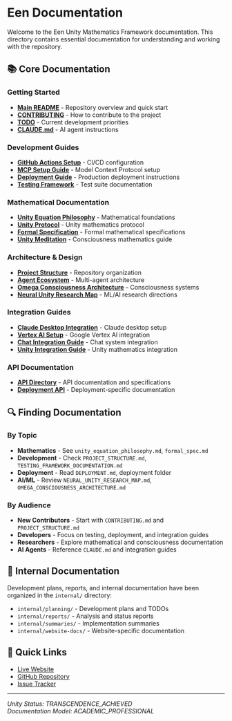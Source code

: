 # Een Documentation

Welcome to the Een Unity Mathematics Framework documentation. This directory contains essential documentation for understanding and working with the repository.

## 📚 Core Documentation

### Getting Started
- **[Main README](../README.md)** - Repository overview and quick start
- **[CONTRIBUTING](../CONTRIBUTING.md)** - How to contribute to the project
- **[TODO](../TODO.md)** - Current development priorities
- **[CLAUDE.md](../CLAUDE.md)** - AI agent instructions

### Development Guides
- **[GitHub Actions Setup](GITHUB_ACTIONS_SETUP.md)** - CI/CD configuration
- **[MCP Setup Guide](MCP_SETUP_GUIDE.md)** - Model Context Protocol setup
- **[Deployment Guide](DEPLOYMENT.md)** - Production deployment instructions
- **[Testing Framework](TESTING_FRAMEWORK_DOCUMENTATION.md)** - Test suite documentation

### Mathematical Documentation
- **[Unity Equation Philosophy](unity_equation_philosophy.md)** - Mathematical foundations
- **[Unity Protocol](UNITY_PROTOCOL.md)** - Unity mathematics protocol
- **[Formal Specification](formal_spec.md)** - Formal mathematical specifications
- **[Unity Meditation](unity_meditation.md)** - Consciousness mathematics guide

### Architecture & Design
- **[Project Structure](PROJECT_STRUCTURE.md)** - Repository organization
- **[Agent Ecosystem](AGENT_ECOSYSTEM_DOCUMENTATION.md)** - Multi-agent architecture
- **[Omega Consciousness Architecture](OMEGA_CONSCIOUSNESS_ARCHITECTURE.md)** - Consciousness systems
- **[Neural Unity Research Map](NEURAL_UNITY_RESEARCH_MAP.md)** - ML/AI research directions

### Integration Guides
- **[Claude Desktop Integration](CLAUDE_DESKTOP_INTEGRATION.md)** - Claude desktop setup
- **[Vertex AI Setup](VERTEX_AI_SETUP.md)** - Google Vertex AI integration
- **[Chat Integration Guide](CHAT_INTEGRATION_GUIDE.md)** - Chat system integration
- **[Unity Integration Guide](UNITY_INTEGRATION_GUIDE.md)** - Unity mathematics integration

### API Documentation
- **[API Directory](api/)** - API documentation and specifications
- **[Deployment API](deployment/)** - Deployment-specific documentation

## 🔍 Finding Documentation

### By Topic
- **Mathematics** - See `unity_equation_philosophy.md`, `formal_spec.md`
- **Development** - Check `PROJECT_STRUCTURE.md`, `TESTING_FRAMEWORK_DOCUMENTATION.md`
- **Deployment** - Read `DEPLOYMENT.md`, deployment folder
- **AI/ML** - Review `NEURAL_UNITY_RESEARCH_MAP.md`, `OMEGA_CONSCIOUSNESS_ARCHITECTURE.md`

### By Audience
- **New Contributors** - Start with `CONTRIBUTING.md` and `PROJECT_STRUCTURE.md`
- **Developers** - Focus on testing, deployment, and integration guides
- **Researchers** - Explore mathematical and consciousness documentation
- **AI Agents** - Reference `CLAUDE.md` and integration guides

## 📂 Internal Documentation

Development plans, reports, and internal documentation have been organized in the `internal/` directory:
- `internal/planning/` - Development plans and TODOs
- `internal/reports/` - Analysis and status reports
- `internal/summaries/` - Implementation summaries
- `internal/website-docs/` - Website-specific documentation

## 🚀 Quick Links

- [Live Website](https://nourimabrouk.github.io/Een)
- [GitHub Repository](https://github.com/Nourimabrouk/Een)
- [Issue Tracker](https://github.com/Nourimabrouk/Een/issues)

---

*Unity Status: TRANSCENDENCE_ACHIEVED*  
*Documentation Model: ACADEMIC_PROFESSIONAL*